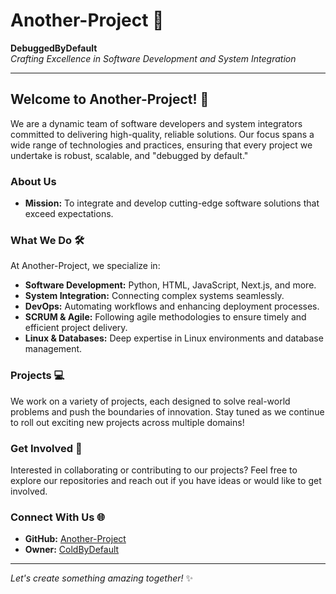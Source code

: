 # Another-Project 🚀

**DebuggedByDefault**  
*Crafting Excellence in Software Development and System Integration*

---

## Welcome to Another-Project! 👋

We are a dynamic team of software developers and system integrators committed to delivering high-quality, reliable solutions. Our focus spans a wide range of technologies and practices, ensuring that every project we undertake is robust, scalable, and "debugged by default."

### About Us
- **Mission:** To integrate and develop cutting-edge software solutions that exceed expectations.

### What We Do 🛠️
At Another-Project, we specialize in:

- **Software Development:** Python, HTML, JavaScript, Next.js, and more.
- **System Integration:** Connecting complex systems seamlessly.
- **DevOps:** Automating workflows and enhancing deployment processes.
- **SCRUM & Agile:** Following agile methodologies to ensure timely and efficient project delivery.
- **Linux & Databases:** Deep expertise in Linux environments and database management.

### Projects 💻
We work on a variety of projects, each designed to solve real-world problems and push the boundaries of innovation. Stay tuned as we continue to roll out exciting new projects across multiple domains!

### Get Involved 🤝
Interested in collaborating or contributing to our projects? Feel free to explore our repositories and reach out if you have ideas or would like to get involved.

### Connect With Us 🌐
- **GitHub:** [Another-Project](https://github.com/Another-Project)
- **Owner:** [ColdByDefault](https://github.com/ColdByDefault)

---

*Let's create something amazing together!* ✨
